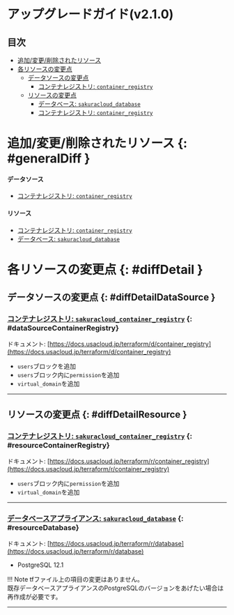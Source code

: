 # アップグレードガイド(v2.1.0)

## 目次

- [追加/変更/削除されたリソース](#generalDiff)
- [各リソースの変更点](#diffDetail)
    - [データソースの変更点](#diffDetailDataSource)
        - [コンテナレジストリ: `container_registry`](#dataSourceContainerRegistry)
    - [リソースの変更点](#diffDetailResource)
        - [データベース: `sakuracloud_database`](#resourceDatabase)
        - [コンテナレジストリ: `container_registry`](#resourceContainerRegistry)
    
# 追加/変更/削除されたリソース {: #generalDiff }

#### データソース

- [コンテナレジストリ: `container_registry`](#dataSourceContainerRegistry)

#### リソース

- [コンテナレジストリ: `container_registry`](#resourceContainerRegistry)
- [データベース: `sakuracloud_database`](#resourceDatabase)

# 各リソースの変更点 {: #diffDetail }

## データソースの変更点 {: #diffDetailDataSource }

### [コンテナレジストリ: `sakuracloud_container_registry`](https://docs.usacloud.jp/terraform/d/container_registry) {: #dataSourceContainerRegistry}

ドキュメント: [https://docs.usacloud.jp/terraform/d/container_registry](https://docs.usacloud.jp/terraform/d/container_registry)

- `users`ブロックを追加
- `users`ブロック内に`permission`を追加
- `virtual_domain`を追加

---


## リソースの変更点 {: #diffDetailResource }

### [コンテナレジストリ: `sakuracloud_container_registry`](https://docs.usacloud.jp/terraform/r/container_registry) {: #resourceContainerRegistry}

ドキュメント: [https://docs.usacloud.jp/terraform/r/container_registry](https://docs.usacloud.jp/terraform/r/container_registry)

- `users`ブロック内に`permission`を追加
- `virtual_domain`を追加

---

### [データベースアプライアンス: `sakuracloud_database`](https://docs.usacloud.jp/terraform/r/database) {: #resourceDatabase}

ドキュメント: [https://docs.usacloud.jp/terraform/r/database](https://docs.usacloud.jp/terraform/r/database)

- PostgreSQL 12.1

!!! Note
    tfファイル上の項目の変更はありません。  
    既存データベースアプライアンスのPostgreSQLのバージョンをあげたい場合は再作成が必要です。

---
